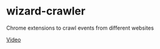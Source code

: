 # wizard-crawler
Chrome extensions to crawl events from different websites


[Video](http://youtu.be/4gWjxSnju7s)
